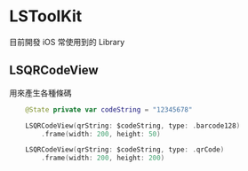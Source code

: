 # LSToolKit

目前開發 iOS 常使用到的 Library

## LSQRCodeView
用來產生各種條碼
```swift
    @State private var codeString = "12345678"

    LSQRCodeView(qrString: $codeString, type: .barcode128)
        .frame(width: 200, height: 50)

    LSQRCodeView(qrString: $codeString, type: .qrCode)
        .frame(width: 200, height: 200)
```
